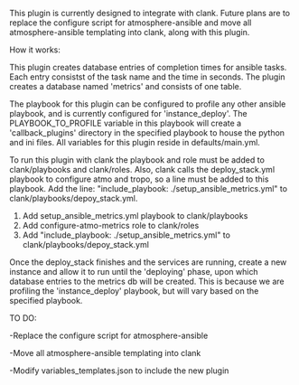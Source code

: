 This plugin is currently designed to integrate with clank. Future plans are to replace the configure script for atmosphere-ansible and move all atmosphere-ansible templating into clank, along with this plugin. 

How it works:

This plugin creates database entries of completion times for ansible tasks. Each entry consistst of the task name and the time in seconds. The plugin creates a database named 'metrics' and consists of one table. 

The playbook for this plugin can be configured to profile any other ansible playbook, and is currently configured for 'instance_deploy'. The PLAYBOOK_TO_PROFILE variable in this playbook will create a 'callback_plugins' directory in the specified playbook to house the python and ini files. All variables for this plugin reside in defaults/main.yml. 

To run this plugin with clank the playbook and role must be added to clank/playbooks and clank/roles. Also, clank calls the deploy_stack.yml playbook to configure atmo and tropo, so a line must be added to this playbook. Add the line:  "include_playbook: ./setup_ansible_metrics.yml" to clank/playbooks/depoy_stack.yml. 

  1. Add setup_ansible_metrics.yml playbook to clank/playbooks
  2. Add configure-atmo-metrics role to clank/roles
  3. Add "include_playbook: ./setup_ansible_metrics.yml" to clank/playbooks/depoy_stack.yml

Once the deploy_stack finishes and the services are running, create a new instance and allow it to run until the 'deploying' phase, upon which database entries to the metrics db will be created. This is because we are profiling the 'instance_deploy' playbook, but will vary based on the specified playbook. 

TO DO: 

-Replace the configure script for atmosphere-ansible

-Move all atmosphere-ansible templating into clank

-Modify variables_templates.json to include the new plugin
